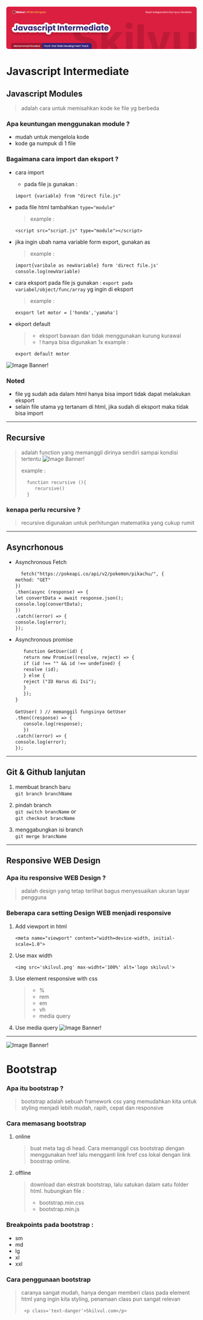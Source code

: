 ![Image Banner!](assets/js-banner-intermediate.png "Javascript")
# **Javascript Intermediate**
## Javascript Modules
> adalah cara untuk memisahkan kode ke file yg berbeda

### Apa keuntungan menggunakan module ?
- mudah untuk mengelola kode
- kode ga numpuk di 1 file

### Bagaimana cara import dan eksport ?
   - cara import
     - pada file js gunakan :
     ```
     import {variable} from "direct file.js"
     ```
   
   - pada file html tambahkan
   ```type="module"```
     > example : 
     ``` 
     <script src="script.js" type="module"></script>
     ```

   - jika ingin ubah nama variable form export, gunakan as
     > example : 
     
     ```
     import{varibale as newVariable} form 'direct file.js'
     console.log(newVariable)
     ```

   - cara eksport
   pada file js gunakan :
   ```export pada variabel/object/func/array``` yg ingin di eksport
      > example : 
      ``` 
      exsport let motor = ['honda','yamaha']
      ```
   
   - ekport default
      > - eksport bawaan dan tidak menggunakan kurung kurawal
      >  - ! hanya bisa digunakan 1x
      > example : 
        ```
        export default motor
        ```
   ![Image Banner!](assets/modules.png "Javascript")

### **Noted**
- file yg sudah ada dalam html hanya bisa import tidak dapat melakukan eksport
- selain file utama yg tertanam di html, jika sudah di eksport maka tidak bisa import
---
## Recursive
> adalah function yang memanggil dirinya sendiri sampai kondisi tertentu
![Image Banner!](assets/recursive.png "Javascript")
>
> example :
>    ```
>      function recursive (){
>         recursive()
>      }
>    ```

### kenapa perlu recursive ?
> recursive digunakan untuk perhitungan matematika yang cukup rumit
---
## Asyncrhonous 
- Asynchronous Fetch
   ```
     fetch("https://pokeapi.co/api/v2/pokemon/pikachu/", {
  method: "GET"
  })
   .then(async (response) => {
  let convertData = await response.json();
  console.log(convertData);
  })
  .catch((error) => {
  console.log(error);
  });
   ```
- Asynchronous promise
   ```
      function GetUser(id) {
      return new Promise((resolve, reject) => {
      if (id !== "" && id !== undefined) {
      resolve (id);
      } else {
      reject ("ID Harus di Isi");
      }
      });
   }
   
   GetUser( ) // memanggil fungsinya GetUser
   .then((response) => {
      console.log(response);
      })
   .catch((error) => {
   console.log(error);
   });
   ```
---
## Git & Github lanjutan
1. membuat branch baru  
   ```git branch branchName```

2. pindah branch   
   ```git switch brancName```
   or  
   ```git checkout brancName```
3. menggabungkan isi branch  
   ```git merge brancName```
   
----

## Responsive WEB Design 
### Apa itu responsive WEB Design ?
> adalah design yang tetap terlihat bagus menyesuaikan ukuran layar pengguna

### Beberapa cara setting Design WEB menjadi responsive
1. Add viewport in html
   ```
   <meta name="viewport" content="width=device-width, initial-scale=1.0">
   ```
2. Use max width
    ```
    <img src='skilvul.png' max-widht='100%' alt='logo skilvul'>
    ```
3. Use element responsive with css
   > - %
   > - rem
   > - em
   > - vh
   > - media query
   > 

4. Use media query
![Image Banner!](assets/css-media.png "media query")



----
![Image Banner!](assets/bst-banner.png "Bootstrap")
# **Bootstrap**
### Apa itu bootstrap ?
> bootstrap adalah sebuah framework css yang memudahkan kita untuk styling menjadi lebih mudah, rapih, cepat dan responsive

### Cara memasang bootstrap
1. online
   > buat meta tag di head. Cara memanggil css bootstrap dengan menggunakan href lalu mengganti link href css lokal dengan link boostrap online.

2. offline
   > download dan ekstrak bootstrap, lalu satukan dalam satu folder html. hubungkan file :
   > - bootstrap.min.css
   > - bootstrap.min.js
   

### Breakpoints pada bootstrap :
- sm
- md
- lg
- xl
- xxl

### Cara penggunaan bootstrap
> caranya sangat mudah, hanya dengan memberi class pada element html yang ingin kita styling, penamaan class pun sangat relevan 
>
>  ```
>   <p class='text-danger'>Skilvul.com</p>
> ```

